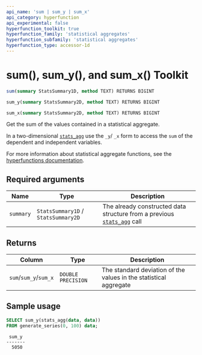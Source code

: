 ```yaml
---
api_name: 'sum | sum_y | sum_x'
api_category: hyperfunction
api_experimental: false
hyperfunction_toolkit: true
hyperfunction_family: 'statistical aggregates'
hyperfunction_subfamily: 'statistical aggregates'
hyperfunction_type: accessor-1d
---
```


# sum(), sum_y(), and sum_x() <tag type="toolkit">Toolkit</tag>

```SQL
sum(summary StatsSummary1D, method TEXT) RETURNS BIGINT
```
```SQL
sum_y(summary StatsSummary2D, method TEXT) RETURNS BIGINT
```
```SQL
sum_x(summary StatsSummary2D, method TEXT) RETURNS BIGINT
```

Get the  sum of the values contained in a statistical aggregate.

In a two-dimensional [`stats_agg`][stats-agg] use the `_y`/ `_x` form to access the 
`sum` of the dependent and independent variables. 


For more information about statistical aggregate functions, see the
[hyperfunctions documentation][hyperfunctions-stats-agg].

## Required arguments

|Name|Type|Description|
|-|-|-|
|`summary`|`StatsSummary1D` / `StatsSummary2D`|The already constructed data structure from a previous [`stats_agg`][stats-agg] call|

## Returns

|Column|Type|Description|
|-|-|-|
|`sum`/`sum_y`/`sum_x`|`DOUBLE PRECISION`|The standard deviation of the values in the statistical aggregate|

## Sample usage

```SQL
SELECT sum_y(stats_agg(data, data))
FROM generate_series(0, 100) data;
```
```output
 sum_y 
-------
  5050
```


[hyperfunctions-stats-agg]: timescaledb/:currentVersion:/how-to-guides/hyperfunctions/stats-aggs/
[stats-agg]:/hyperfunctions/stats_aggs/stats_agg/